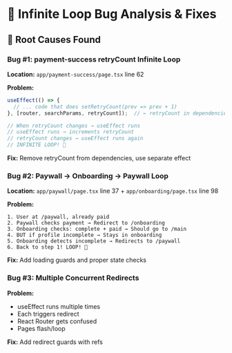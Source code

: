 # 🔄 Infinite Loop Bug Analysis & Fixes

## 🐛 Root Causes Found

### Bug #1: payment-success retryCount Infinite Loop
**Location:** `app/payment-success/page.tsx` line 62

**Problem:**
```typescript
useEffect(() => {
  // ... code that does setRetryCount(prev => prev + 1)
}, [router, searchParams, retryCount]);  // ← retryCount in dependencies!

// When retryCount changes → useEffect runs
// useEffect runs → increments retryCount
// retryCount changes → useEffect runs again
// INFINITE LOOP! 🔄
```

**Fix:** Remove retryCount from dependencies, use separate effect

### Bug #2: Paywall → Onboarding → Paywall Loop
**Location:** `app/paywall/page.tsx` line 37 + `app/onboarding/page.tsx` line 98

**Problem:**
```
1. User at /paywall, already paid
2. Paywall checks payment → Redirect to /onboarding
3. Onboarding checks: complete + paid → Should go to /main
4. BUT if profile incomplete → Stays in onboarding
5. Onboarding detects incomplete → Redirects to /paywall
6. Back to step 1! LOOP! 🔄
```

**Fix:** Add loading guards and proper state checks

### Bug #3: Multiple Concurrent Redirects
**Problem:**
- useEffect runs multiple times
- Each triggers redirect
- React Router gets confused
- Pages flash/loop

**Fix:** Add redirect guards with refs

